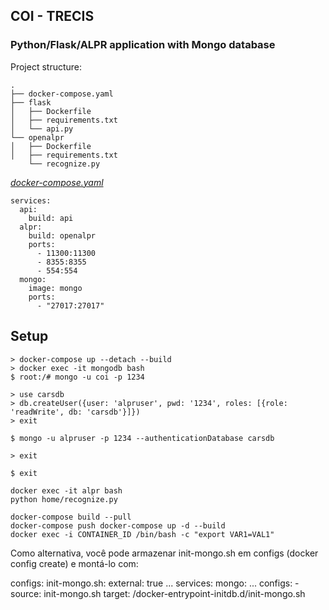 ## COI - TRECIS
### Python/Flask/ALPR application with Mongo database

Project structure:
```
.
├── docker-compose.yaml
├── flask
│   ├── Dockerfile
│   ├── requirements.txt
│   └── api.py
└── openalpr
│   ├── Dockerfile
│   ├── requirements.txt
    └── recognize.py

```

[_docker-compose.yaml_](docker-compose.yaml)
```
services:
  api:
    build: api
  alpr:
    build: openalpr
    ports:
      - 11300:11300
      - 8355:8355
      - 554:554
  mongo:
    image: mongo
    ports:
      - "27017:27017"
```

## Setup

```
> docker-compose up --detach --build 
> docker exec -it mongodb bash
$ root:/# mongo -u coi -p 1234

> use carsdb
> db.createUser({user: 'alpruser', pwd: '1234', roles: [{role: 'readWrite', db: 'carsdb'}]})
> exit

$ mongo -u alpruser -p 1234 --authenticationDatabase carsdb

> exit

$ exit

docker exec -it alpr bash
python home/recognize.py
```

```
docker-compose build --pull
docker-compose push docker-compose up -d --build
docker exec -i CONTAINER_ID /bin/bash -c "export VAR1=VAL1"
```

Como alternativa, você pode armazenar init-mongo.sh em configs (docker config create) e montá-lo com:

configs:
    init-mongo.sh:
        external: true
...
services:
    mongo:
        ...
        configs:
            - source: init-mongo.sh
              target: /docker-entrypoint-initdb.d/init-mongo.sh